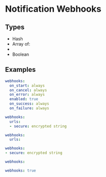 # Notification Webhooks



## Types

* Hash
* Array of: 
* 
* Boolean



## Examples

```yaml
webhooks:
  on_start: always
  on_cancel: always
  on_error: always
  enabled: true
  on_success: always
  on_failure: always
```

```yaml
webhooks:
  urls:
  - secure: encrypted string
```

```yaml
webhooks:
  urls:
```

```yaml
webhooks:
- secure: encrypted string
```

```yaml
webhooks:

```

```yaml
webhooks: true

```
